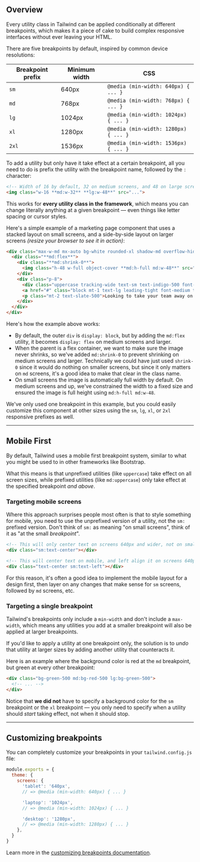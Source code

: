 ## Overview

Every utility class in Tailwind can be applied conditionally at different breakpoints, which makes it a piece of cake to build complex responsive interfaces without ever leaving your HTML.

There are five breakpoints by default, inspired by common device resolutions:

| Breakpoint prefix | Minimum width | CSS |
| --- | --- | --- |
| `sm` | 640px | `@media (min-width: 640px) { ... }` |
| `md` | 768px | `@media (min-width: 768px) { ... }` |
| `lg` | 1024px | `@media (min-width: 1024px) { ... }` |
| `xl` | 1280px | `@media (min-width: 1280px) { ... }` |
| `2xl` | 1536px | `@media (min-width: 1536px) { ... }` |

To add a utility but only have it take effect at a certain breakpoint, all you need to do is prefix the utility with the breakpoint name, followed by the `:` character:

```html filename=src/index.html
<!-- Width of 16 by default, 32 on medium screens, and 48 on large screens -->
<img class="w-16 **md:w-32** **lg:w-48**" src="...">
```

This works for **every utility class in the framework**, which means you can change literally anything at a given breakpoint — even things like letter spacing or cursor styles.

Here's a simple example of a marketing page component that uses a stacked layout on small screens, and a side-by-side layout on larger screens *(resize your browser to see it in action)*:

```html filename=somefile.html
<div class="max-w-md mx-auto bg-white rounded-xl shadow-md overflow-hidden **md:max-w-2xl**">
  <div class="**md:flex**">
    <div class="**md:shrink-0**">
      <img class="h-48 w-full object-cover **md:h-full md:w-48**" src="/img/building.jpg" alt="Modern building architecture">
    </div>
    <div class="p-8">
      <div class="uppercase tracking-wide text-sm text-indigo-500 font-semibold">Company retreats</div>
      <a href="#" class="block mt-1 text-lg leading-tight font-medium text-black hover:underline">Incredible accomodation for your team</a>
      <p class="mt-2 text-slate-500">Looking to take your team away on a retreat to enjoy awesome food and take in some sunshine? We have a list of places to do just that.</p>
    </div>
  </div>
</div>
```

Here's how the example above works:

- By default, the outer `div` is `display: block`, but by adding the `md:flex` utility, it becomes `display: flex` on medium screens and larger.
- When the parent is a flex container, we want to make sure the image never shrinks, so we've added `md:shrink-0` to prevent shrinking on medium screens and larger. Technically we could have just used `shrink-0` since it would do nothing on smaller screens, but since it only matters on `md` screens, it's a good idea to make that clear in the class name.
- On small screens the image is automatically full width by default. On medium screens and up, we've constrained the width to a fixed size and ensured the image is full height using `md:h-full md:w-48`.

We've only used one breakpoint in this example, but you could easily customize this component at other sizes using the `sm`, `lg`, `xl`, or `2xl` responsive prefixes as well.

---

## Mobile First

By default, Tailwind uses a mobile first breakpoint system, similar to what you might be used to in other frameworks like Bootstrap.

What this means is that unprefixed utilities (like `uppercase`) take effect on all screen sizes, while prefixed utilities (like `md:uppercase`) only take effect at the specified breakpoint *and above*.

### Targeting mobile screens

Where this approach surprises people most often is that to style something for mobile, you need to use the unprefixed version of a utility, not the `sm:` prefixed version. Don't think of `sm:` as meaning "on small screens", think of it as "at the small *breakpoint*".

```html
<!-- This will only center text on screens 640px and wider, not on small screens -->
<div class="sm:text-center"></div>
```

```html
<!-- This will center text on mobile, and left align it on screens 640px and wider -->
<div class="text-center sm:text-left"></div>
```

For this reason, it's often a good idea to implement the mobile layout for a design first, then layer on any changes that make sense for `sm` screens, followed by `md` screens, etc.

### Targeting a single breakpoint

Tailwind's breakpoints only include a `min-width` and don't include a `max-width`, which means any utilities you add at a smaller breakpoint will also be applied at larger breakpoints.

If you'd like to apply a utility at one breakpoint only, the solution is to *undo* that utility at larger sizes by adding another utility that counteracts it.

Here is an example where the background color is red at the `md` breakpoint, but green at every other breakpoint:

```html
<div class="bg-green-500 md:bg-red-500 lg:bg-green-500">
  <!-- ... -->
</div>
```

Notice that **we did not** have to specify a background color for the `sm` breakpoint or the `xl` breakpoint — you only need to specify when a utility should *start* taking effect, not when it should stop.

---

## Customizing breakpoints

You can completely customize your breakpoints in your `tailwind.config.js` file:

```js filename=tailwind.config.js
module.exports = {
  theme: {
    screens: {
      'tablet': '640px',
      // => @media (min-width: 640px) { ... }

      'laptop': '1024px',
      // => @media (min-width: 1024px) { ... }

      'desktop': '1280px',
      // => @media (min-width: 1280px) { ... }
    },
  }
}
```

Learn more in the [customizing breakpoints documentation](/docs/breakpoints).
